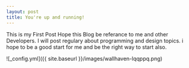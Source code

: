 ```yaml
---
layout: post
title: You're up and running!
---
```


This is my First Post Hope this Blog be referance to me and other Developers.
I will post regulary about programming and design topics.
i hope to be a good start for me and be the right way to start also.

![_config.yml]({{ site.baseurl }}/images/wallhaven-lqqppq.png)
